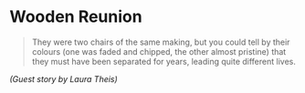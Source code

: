Wooden Reunion
==============


>They were two chairs of the same making, but you could tell by their colours (one was faded and chipped, the other almost pristine) that they must have been separated for years, leading quite different lives.

*(Guest story by Laura Theis)*